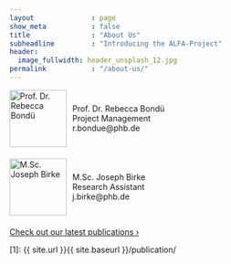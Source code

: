 ```yaml
---
layout              : page
show_meta           : false
title               : "About Us"
subheadline         : "Introducing the ALFA-Project"
header:
  image_fullwidth: header_unsplash_12.jpg
permalink           : "/about-us/"
---
```


<html lang="en">
<head>
<meta charset="UTF-8">
<meta name="viewport" content="width=device-width, initial-scale=1.0">
<title>Research Staff</title>
<style>
  .container {
    display: flex;
    align-items: center;
    margin-bottom: 20px; /* Abstand zwischen den Abschnitten */
  }
  .container:first-of-type {
    margin-top: 50px; /* Abstand zum Header */
  }
  img {
    width: 100px; /* Du kannst die Bildgröße hier anpassen */
    margin-right: 10px;
  }
  .logo {
    width: 600px; /* Du kannst die Logo-Größe hier anpassen */
  }
</style>
</head>
<body>
<div class="container">
  <img src="https://just-studie.weebly.com/uploads/1/1/9/4/119469660/published/171220-003t-kb-rebecca-bondue-320dpi.jpg?1557927276" alt="Prof. Dr. Rebecca Bondü">
  <p>Prof. Dr. Rebecca Bondü<br>
    Project Management<br>
    r.bondue@phb.de
  </p>
</div>
<div class="container">
  <img src="https://psychologische-hochschule.de/wp-content/uploads/2019/01/joseph_birke.jpg" alt="M.Sc. Joseph Birke">
  <p>M.Sc. Joseph Birke<br>
    Research Assistant<br>
    j.birke@phb.de
  </p>
</div>
</body>
</html>


<a class="radius button small" href="{{ site.url }}{{ site.baseurl }}/publication/">Check out our latest publications ›</a>


 [1]: {{ site.url }}{{ site.baseurl }}/publication/
